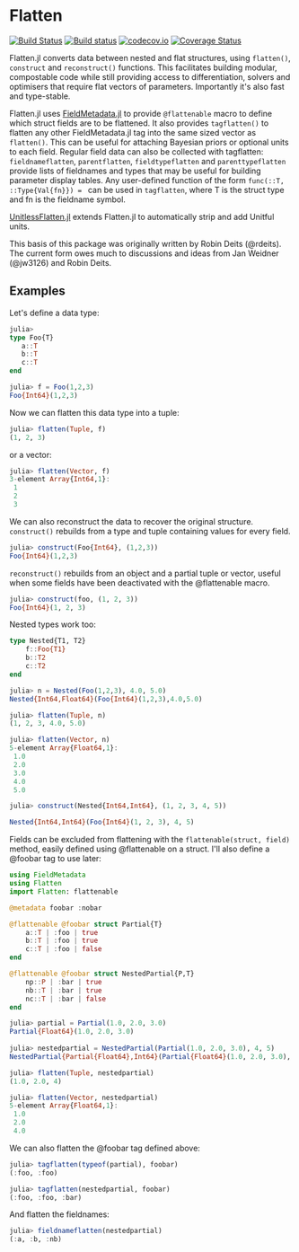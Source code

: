 # Flatten

[![Build Status](https://travis-ci.org/rafaqz/Flatten.jl.svg?branch=master)](https://travis-ci.org/rafaqz/Flatten.jl)
[![Build status](https://ci.appveyor.com/api/projects/status/dpf055yo50y21g1v?svg=true)](https://ci.appveyor.com/project/rafaqz/flatten-jl)
[![codecov.io](http://codecov.io/github/rafaqz/Flatten.jl/coverage.svg?branch=master)](http://codecov.io/github/rafaqz/Flatten.jl?branch=master)
[![Coverage Status](https://coveralls.io/repos/rafaqz/Flatten.jl/badge.svg?branch=master&service=github)](https://coveralls.io/github/rafaqz/Flatten.jl?branch=master)

Flatten.jl converts data between nested and flat structures, using `flatten()`, 
`construct` and `reconstruct()` functions. This facilitates building modular, compostable code
while still providing access to differentiation, solvers and optimisers that
require flat vectors of parameters. Importantly it's also fast and type-stable.


Flatten.jl uses [FieldMetadata.jl](https://github.com/rafaqz/FieldMetadata.jl) to provide
`@flattenable` macro to define which struct fields are to be flattened. It also
provides `tagflatten()` to flatten any other FieldMetadata.jl tag into the same sized
vector as `flatten()`. This can be useful for attaching Bayesian priors or optional
units to each field. Regular field data can also be collected with tagflatten:
`fieldnameflatten`, `parentflatten`, `fieldtypeflatten` and `parenttypeflatten` provide 
lists of fieldnames and types that may be useful for building parameter display
tables. Any user-defined function of the form `func(::T, ::Type{Val{fn}}) = ` can be used in `tagflatten`,
where T is the struct type and fn is the fieldname symbol.

[UnitlessFlatten.jl](https://github.com/rafaqz/UnitlessFlatten.jl) extends Flatten.jl to automatically strip and add Unitful units.

This basis of this package was originally written by Robin Deits (@rdeits). The current form
owes much to discussions and ideas from Jan Weidner (@jw3126) and Robin Deits. 


## Examples

Let's define a data type:

```julia
julia> 
type Foo{T}
   a::T
   b::T
   c::T
end

julia> f = Foo(1,2,3)
Foo{Int64}(1,2,3)
```

Now we can flatten this data type into a tuple:

```julia
julia> flatten(Tuple, f)
(1, 2, 3)
```

or a vector:

```julia
julia> flatten(Vector, f)
3-element Array{Int64,1}:
 1
 2
 3
```

We can also reconstruct the data to recover the original structure.
`construct()` rebuilds from a type and tuple containing values for every field.

```julia
julia> construct(Foo{Int64}, (1,2,3))
Foo{Int64}(1,2,3)
```

`reconstruct()` rebuilds from an object and a partial tuple or vector, useful
when some fields have been deactivated with the @flattenable macro.

```julia
julia> construct(foo, (1, 2, 3))
Foo{Int64}(1, 2, 3)
```

Nested types work too:

```julia
type Nested{T1, T2}
    f::Foo{T1}
    b::T2
    c::T2
end

julia> n = Nested(Foo(1,2,3), 4.0, 5.0)
Nested{Int64,Float64}(Foo{Int64}(1,2,3),4.0,5.0)

julia> flatten(Tuple, n)
(1, 2, 3, 4.0, 5.0)

julia> flatten(Vector, n)
5-element Array{Float64,1}:
 1.0
 2.0
 3.0
 4.0
 5.0

julia> construct(Nested{Int64,Int64}, (1, 2, 3, 4, 5))

Nested{Int64,Int64}(Foo{Int64}(1, 2, 3), 4, 5)
```

Fields can be excluded from flattening with the `flattenable(struct, field)` method,
easily defined using @flattenable on a struct. I'll also define a @foobar tag to
use later:


```julia
using FieldMetadata
using Flatten 
import Flatten: flattenable

@metadata foobar :nobar

@flattenable @foobar struct Partial{T}
    a::T | :foo | true
    b::T | :foo | true
    c::T | :foo | false
end

@flattenable @foobar struct NestedPartial{P,T}
    np::P | :bar | true
    nb::T | :bar | true
    nc::T | :bar | false
end

julia> partial = Partial(1.0, 2.0, 3.0)                                      
Partial{Float64}(1.0, 2.0, 3.0)                                              
                                                                             
julia> nestedpartial = NestedPartial(Partial(1.0, 2.0, 3.0), 4, 5)           
NestedPartial{Partial{Float64},Int64}(Partial{Float64}(1.0, 2.0, 3.0), 4, 5) 

julia> flatten(Tuple, nestedpartial)
(1.0, 2.0, 4)

julia> flatten(Vector, nestedpartial)
5-element Array{Float64,1}:
 1.0
 2.0
 4.0
```

We can also flatten the @foobar tag defined above:

```julia
julia> tagflatten(typeof(partial), foobar) 
(:foo, :foo)

julia> tagflatten(nestedpartial, foobar)
(:foo, :foo, :bar)
```

And flatten the fieldnames:
```julia
julia> fieldnameflatten(nestedpartial)                                            
(:a, :b, :nb) 
```
